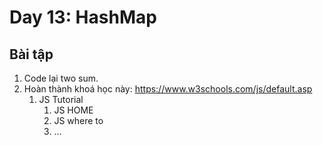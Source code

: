 # Day 13: HashMap

## Bài tập

1. Code lại two sum.
2. Hoàn thành khoá học này: https://www.w3schools.com/js/default.asp
   1. JS Tutorial
      1. JS HOME
      2. JS where to
      3. ...